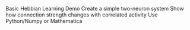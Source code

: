 Basic Hebbian Learning Demo
Create a simple two-neuron system
Show how connection strength changes with correlated activity
Use Python/Numpy or Mathematica
